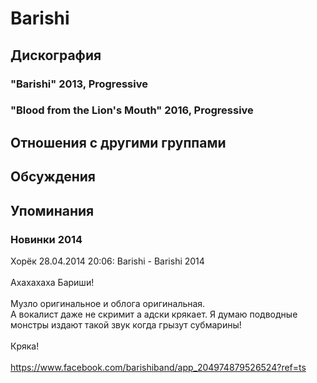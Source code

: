# Barishi



## Дискография

### "Barishi" 2013, Progressive



### "Blood from the Lion's Mouth" 2016, Progressive




## Отношения с другими группами


## Обсуждения


## Упоминания

### Новинки 2014

Хорёк 28.04.2014 20:06:
Barishi - Barishi 2014<BR><BR>Ахахахаха Бариши!<BR><BR>Музло оригинальное и облога оригинальная.<BR>А вокалист даже не скримит а адски крякает. Я думаю подводные монстры издают такой звук когда грызут субмарины!<BR><BR>Кряка!<BR><BR>https://www.facebook.com/barishiband/app_204974879526524?ref=ts

